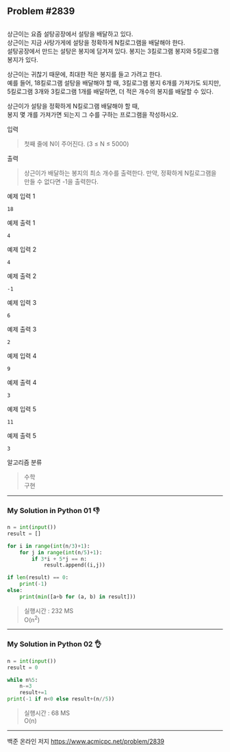 ## Problem #2839
## 

상근이는 요즘 설탕공장에서 설탕을 배달하고 있다.\
상근이는 지금 사탕가게에 설탕을 정확하게 N킬로그램을 배달해야 한다.\
설탕공장에서 만드는 설탕은 봉지에 담겨져 있다. 봉지는 3킬로그램 봉지와 5킬로그램 봉지가 있다.

상근이는 귀찮기 때문에, 최대한 적은 봉지를 들고 가려고 한다.\
예를 들어, 18킬로그램 설탕을 배달해야 할 때, 3킬로그램 봉지 6개를 가져가도 되지만,\
5킬로그램 3개와 3킬로그램 1개를 배달하면, 더 적은 개수의 봉지를 배달할 수 있다.

상근이가 설탕을 정확하게 N킬로그램 배달해야 할 때,\
봉지 몇 개를 가져가면 되는지 그 수를 구하는 프로그램을 작성하시오.

입력
> 첫째 줄에 N이 주어진다. (3 ≤ N ≤ 5000)

출력
> 상근이가 배달하는 봉지의 최소 개수를 출력한다. 만약, 정확하게 N킬로그램을 만들 수 없다면 -1을 출력한다.

예제 입력 1
```
18
```

예제 출력 1
```
4
```

예제 입력 2
```
4
```

예제 출력 2
```
-1
```

예제 입력 3
```
6
```

예제 출력 3
```
2
```

예제 입력 4
```
9
```

예제 출력 4
```
3
```

예제 입력 5
```
11
```

예제 출력 5
```
3
```

알고리즘 분류
> 수학\
> 구현

***
### My Solution in Python 01 :thumbsdown:
```python
n = int(input())
result = []

for i in range(int(n/3)+1):
    for j in range(int(n/5)+1):
        if 3*i + 5*j == n:
            result.append((i,j))

if len(result) == 0:
    print(-1)
else:
    print(min([a+b for (a, b) in result]))
```
> 실행시간 : 232 MS\
> O(n<sup>2</sup>)
***
### My Solution in Python 02 :ok_hand:
```python
n = int(input())
result = 0

while n%5:
    n-=3
    result+=1
print(-1 if n<0 else result+(n//5))
```
> 실행시간 : 68 MS\
> O(n)
***
백준 온라인 저지 https://www.acmicpc.net/problem/2839
